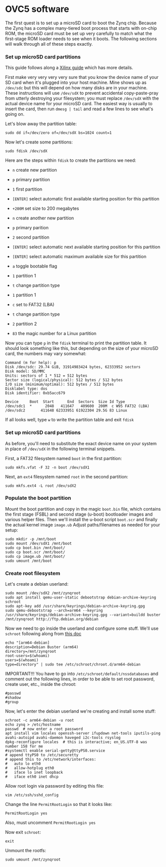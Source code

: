 # OVC5 software

The first quest is to set up a microSD card to boot the Zynq chip.
Because the Zynq has a complex many-tiered boot process that starts with on-chip ROM, the microSD card must be set up very carefully to match what the first-stage ROM loader needs to see when it boots.
The following sections will walk through all of these steps exactly.

### Set up microSD card partitions

This guide follows along a [Xilinx guide](https://xilinx-wiki.atlassian.net/wiki/spaces/A/pages/18841655/Prepare+Boot+Medium) which has more details.

First make very very very very sure that you know the device name of your SD card when it's plugged into your host machine.
Mine shows up as `/dev/sdc` but this will depend on how many disks are in your machine.
These instructions will use `/dev/sdX` to prevent accidental copy-paste-pray from utterly destroying your filesystem; you must replace `/dev/sdX` with the actual device name for your microSD card.
The easiest way is usually to insert the card, then run `dmesg | tail` and read a few lines to see what's going on.

Let's blow away the partition table:

```
sudo dd if=/dev/zero of=/dev/sdX bs=1024 count=1
```

Now let's create some partitions:
```
sudo fdisk /dev/sdX
```

Here are the steps within `fdisk` to create the partitions we need:
* `n` create new partition
* `p` primary partition
* `1` first partition
* `[ENTER]` select automatic first available starting position for this partition
* `+200M` set size to 200 megabytes

* `n` create another new partition
* `p` primary parition
* `2` second partition
* `[ENTER]` select automatic next available starting position for this partition
* `[ENTER]` select automatic maximum available size for this partition

* `a` toggle bootable flag
* `1` partition 1

* `t` change partition type
* `1` partition 1
* `c` set to FAT32 (LBA)

* `t` change partition type
* `2` partition 2
* `83` the magic number for a Linux partition

Now you can type `p` in the `fdisk` terminal to print the partition table.
It should look something like this, but depending on the size of your microSD card, the numbers may vary somewhat:
```
Command (m for help): p
Disk /dev/sdc: 29.74 GiB, 31914983424 bytes, 62333952 sectors
Disk model: SD/MMC
Units: sectors of 1 * 512 = 512 bytes
Sector size (logical/physical): 512 bytes / 512 bytes
I/O size (minimum/optimal): 512 bytes / 512 bytes
Disklabel type: dos
Disk identifier: 0xb5acc679

Device     Boot  Start      End  Sectors  Size Id Type
/dev/sdc1  *      2048   411647   409600  200M  c W95 FAT32 (LBA)
/dev/sdc2       411648 62333951 61922304 29.5G 83 Linux
```

If all looks well, type `w` to write the partition table and exit `fdisk`

### Set up microSD card partitions

As before, you'll need to substitute the exact device name on your system in place of `/dev/sdX` in the following terminal snippets.

First, a FAT32 filesystem named `boot` in the first partition:
```
sudo mkfs.vfat -F 32 -n boot /dev/sdX1
```

Next, an `ext4` filesystem named `root` in the second partition:
```
sudo mkfs.ext4 -L root /dev/sdX2
```

### Populate the boot partition
Mount the boot partition and copy in the magic `boot.bin` file, which contains the first stage (FSBL) and second stage (u-boot) bootloader images and various helper files.
Then we'll install the u-boot script `boot.scr` and finally the actual kernel image `image.ub`
Adjust paths/filenames as needed for your setup:
```
sudo mkdir -p /mnt/boot
sudo mount /dev/sdX1 /mnt/boot
sudo cp boot.bin /mnt/boot/
sudo cp boot.scr /mnt/boot/
sudo cp image.ub /mnt/boot/
sudo umount /mnt/boot
```

### Create root filesystem
Let's create a debian userland:
```
sudo mount /dev/sdX2 /mnt/zynqroot
sudo apt install qemu-user-static debootstrap debian-archive-keyring schroot
sudo apt-key add /usr/share/keyrings/debian-archive-keyring.gpg
sudo qemu-debootstrap --arch=arm64 --keyring /usr/share/keyrings/debian-archive-keyring.gpg --variant=buildd buster /mnt/zynqroot http://ftp.debian.org/debian
```

Now we need to go inside the userland and configure some stuff.
We'll use `schroot` following along from [this doc](http://logan.tw/posts/2017/01/21/introduction-to-qemu-debootstrap/)
```
echo "[arm64-debian]
description=Debian Buster (arm64)
directory=/mnt/zynqroot
root-users=$(whoami)
users=$(whoami)
type=directory" | sudo tee /etc/schroot/chroot.d/arm64-debian
```
IMPORTANT!!! You have to go into `/etc/schroot/default/nssdatabases` and comment out the following lines, in order to be able to set root password, create user, etc., inside the chroot:
```
#passwd
#shadow
#group
```

Now, let's enter the debian userland we're creating and install some stuff:
```
schroot -c arm64-debian -u root
echo zynq > /etc/hostname
passwd  # now enter a root password
apt install vim locales openssh-server ifupdown net-tools iputils-ping avahi-autoipd avahi-daemon haveged i2c-tools rsyslog
dpkg-reconfigure locales  # this is interactive; en_US.UTF-8 was number 158 for me
#systemctl enable serial-getty@ttyPS0.service
# append ttyPS0 to /etc/securetty
# append this to /etc/network/interfaces:
#   auto lo eth0
#   allow-hotplug eth0
#   iface lo inet loopback
#   iface eth0 inet dhcp
```

Allow root login via password by editing this file:
```
vim /etc/ssh/sshd_config
```
Change the line `PermitRootLogin` so that it looks like:
```
PermitRootLogin yes
```
Also, must uncomment `PermitRootLogin yes`

Now exit `schroot`:
```
exit
```

Unmount the rootfs:
```
sudo umount /mnt/zynqroot
```
